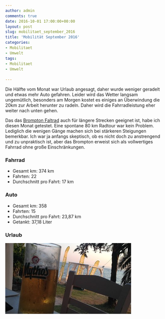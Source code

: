 ```yaml
---
author: admin
comments: true
date: 2016-10-01 17:00:00+00:00
layout: post
slug: mobilitaet_september_2016
title: 'Mobilität September 2016'
categories:
- Mobilitaet
- Umwelt
tags:
- Mobilitaet
- Umwelt

---
```


Die Hälfte vom Monat war Urlaub angesagt, daher wurde weniger geradelt und etwas mehr Auto gefahren. Leider wird das Wetter langsam ungemütlich, besonders am Morgen kostet es einiges an Überwindung die 20km zur Arbeit herunter zu radeln. Daher wird die Fahrradleistung eher weiter nach unten gehen. 

Das das [Brompton Faltrad](https://andydunkel.net/radfahren/umwelt/2016/02/28/brompton_faltrad.html) auch für längere Strecken geeignet ist, habe ich diesen Monat getestet. Eine spontane 80 km Radtour war kein Problem. Lediglich die wenigen Gänge machen sich bei stärkeren Steigungen bemerkbar. Ich war ja anfangs skeptisch, ob es nicht doch zu anstrengend und zu unpraktisch ist, aber das Brompton erweist sich als vollwertiges Fahrrad ohne große Einschränkungen.

### Fahrrad

- Gesamt km: 374 km
- Fahrten: 22
- Durchschnitt pro Fahrt: 17 km


### Auto

- Gesamt km: 358
- Fahrten: 15
- Durchschnitt pro Fahrt: 23,87 km
- Getankt: 37,18 Liter

### Urlaub

![](/assets/uploads/2016/10/urlaub.jpg)
